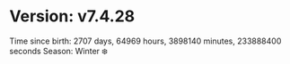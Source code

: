 # Version: v7.4.28
Time since birth: 2707 days, 64969 hours, 3898140 minutes, 233888400 seconds
Season: Winter ❄️
